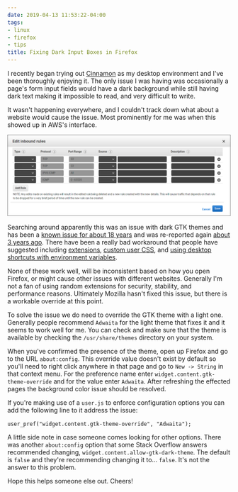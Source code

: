 ```yaml
---
date: 2019-04-13 11:53:22-04:00
tags:
- linux
- firefox
- tips
title: Fixing Dark Input Boxes in Firefox
---
```


I recently began trying out [Cinnamon][1] as my desktop environment and I've
been thoroughly enjoying it. The only issue I was having was occasionally a
page's form input fields would have a dark background while still having dark
text making it impossible to read, and very difficult to write.

It wasn't happening everywhere, and I couldn't track down what about a website
would cause the issue. Most prominently for me was when this showed up in AWS's
interface.

![Example of Dark Input in AWS Security Groups](/images/dark_firefox_inputs.png)

Searching around apparently this was an issue with dark GTK themes and has been
a [known issue for about 18 years][2] and was re-reported again [about 3 years
ago][3]. There have been a really bad workaround that people have suggested
including [extensions][4], [custom user CSS][5], and [using desktop shortcuts
with environment variables][6].

None of these work well, will be inconsistent based on how you open Firefox, or
might cause other issues with different websites. Generally I'm not a fan of
using random extensions for security, stability, and performance reasons.
Ultimately Mozilla hasn't fixed this issue, but there is a workable override at
this point.

To solve the issue we do need to override the GTK theme with a light one.
Generally people recommend `Adwaita` for the light theme that fixes it and it
seems to work well for me. You can check and make sure that the theme is
available by checking the `/usr/share/themes` directory on your system.

When you've confirmed the presence of the theme, open up Firefox and go to the
URL `about:config`. This override value doesn't exist by default so you'll need
to right click anywhere in that page and go to `New -> String` in that context
menu. For the preference name enter `widget.content.gtk-theme-override` and for
the value enter `Adwaita`. After refreshing the effected pages the background
color issue should be resolved.

If you're making use of a `user.js` to enforce configuration options you can
add the following line to it address the issue:

```
user_pref("widget.content.gtk-theme-override", "Adwaita");
```

A little side note in case someone comes looking for other options. There was
another `about:config` option that some Stack Overflow answers recommended
changing, `widget.content.allow-gtk-dark-theme`. The default is `false` and
they're recommending changing it to... `false`. It's not the answer to this
problem.

Hope this helps someone else out. Cheers!

[1]: https://github.com/linuxmint/Cinnamon
[2]: https://bugzilla.mozilla.org/show_bug.cgi?id=70315
[3]: https://bugzilla.mozilla.org/show_bug.cgi?id=1283086
[4]: https://github.com/DmitriK/darkContrast#text-contrast-for-dark-themes
[5]: https://stackoverflow.com/questions/19911090/firefox-how-to-see-text-in-input-fields-with-black-background-set-in-preference
[6]: https://medium.com/@lsm/fix-firefox-dark-text-input-on-ubuntu-18-when-using-gnome-dark-themes-98f253f8ed7f
